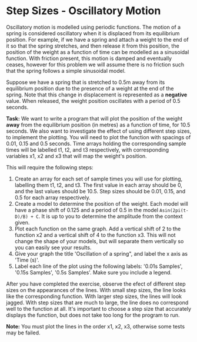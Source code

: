 # Step Sizes - Oscillatory Motion

Oscillatory motion is modelled using periodic functions. The motion of a spring is considered oscillatory when it is displaced from its equilibrium position. For example, if we have a spring and attach a weight to the end of it so that the spring stretches, and then release it from this position, the position of the weight as a function of time can be modelled as a sinusoidal function. With friction present, this motion is damped and eventually ceases, however for this problem we will assume there is no friction such that the spring follows a simple sinusoidal model.

Suppose we have a spring that is stretched to 0.5m away from its equilibrium position due to the presence of a weight at the end of the spring. Note that this change in displacement is represented as a **negative** value. When released, the weight position oscillates with a period of 0.5 seconds. 

**Task:**
We want to write a program that will plot the position of the weight **away** from the equilibrium position (in metres) as a function of time, for 10.5 seconds. We also want to investigate the effect of using different step sizes, to implement the plotting. You will need to plot the function with spacings of 0.01, 0.15 and 0.5 seconds. Time arrays holding the corresponding sample times will be labelled t1, t2, and t3 respectively, with corresponding variables x1, x2 and x3 that will map the weight's position.

This will require the following steps:
1.	Create an array for each set of sample times you will use for plotting, labelling them t1, t2, and t3. The first value in each array should be 0, and the last values should be 10.5. Step sizes should be 0.01, 0.15, and 0.5 for each array respectively.
2.	Create a model to determine the position of the weight. Each model will have a phase shift of 0.125 and a period of 0.5 in the model `Asin(2pi(t-D)/B) + C`. It is up to you to determine the amplitude from the context given. 
3.	Plot each function on the same graph. Add a vertical shift of 2 to the function x2 and a vertical shift of 4 to the function x3. This will not change the shape of your models, but will separate them vertically so you can easily see your results. 
4. Give your graph the title 'Oscillation of a spring", and label the x axis as 'Time (s)'.
5. Label each line of the plot using the following labels: '0.01s Samples', '0.15s Samples', '0.5s Samples'. Make sure you include a legend.

After you have completed the exercise, observe the efect of different step sizes on the appearances of the lines. With small step sizes, the line looks like the corresponding function. With larger step sizes, the lines will look jagged. With step sizes that are much to large, the line does no correspond well to the function at all. It's important to choose a step size that accurately displays the function, but does not take too long for the program to run. 

**Note:** You must plot the lines in the order x1, x2, x3, otherwise some tests may be failed.
